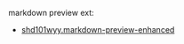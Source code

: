 markdown preview ext:

- [shd101wyy.markdown-preview-enhanced](https://github.com/shd101wyy/vscode-markdown-preview-enhanced)
